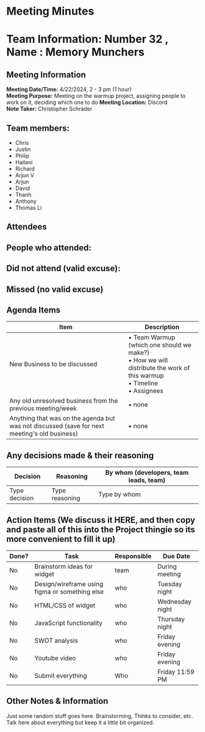 # Meeting Minutes
# Team Information: Number 32 , Name : Memory Munchers
## Meeting Information
**Meeting Date/Time:** 4/22/2024, 2 - 3 pm (1 hour)  
**Meeting Purpose:** Meeting on the warmup project, assigning people to work on it, deciding which one to do
**Meeting Location:** Discord  
**Note Taker:** Christopher Schrader

## Team members:
- Chris
- Justin
- Philip
- Hailani
- Richard
- Arjun V
- Arjun 
- David
- Thanh
- Anthony
- Thomas Li
  
## Attendees
People who attended:
-
  
Did not attend (valid excuse):
- 
Missed (no valid excuse) 
-
  
## Agenda Items

Item | Description
---- | ----
New Business to be discussed | • Team Warmup (which one should we make?) <br>• How we will distribute the work of this warmup <br>• Timeline <br> • Assignees
Any old unresolved business from the previous meeting/week | • none
Anything that was on the agenda but was not discussed (save for next meeting's old business) | • none

## Any decisions made & their reasoning
Decision | Reasoning | By whom (developers, team leads, team) |
---- | ---- | ---- |
Type decision | Type reasoning | Type by whom |



## Action Items (We discuss it HERE, and then copy and paste all of this into the Project thingie so its more convenient to fill it up)
| Done? | Task | Responsible | Due Date |
| ---- | ---- | ---- | ---- |
| No | Brainstorm ideas for widget | team | During meeting |
| No | Design/wireframe using figma or something else | who | Tuesday night |
| No | HTML/CSS of widget | who | Wednesday night |
| No | JavaScript functionality | who | Thursday night |
| No | SWOT analysis | who | Friday evening |
| No | Youtube video | who | Friday evening |
| No | Submit everything | Who  | Friday 11:59 PM |





## Other Notes & Information
Just some random stuff goes here. Brainstorming, Thinks to consider, etc. Talk here about everything but keep it a little bit organized. 


